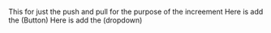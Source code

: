 This for just the push and pull 
for the purpose of the increement
Here is add the (Button)
Here is add the (dropdown)

